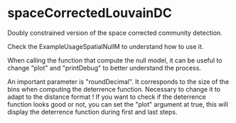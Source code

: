 # spaceCorrectedLouvainDC
Doubly constrained version of the space corrected community detection.

Check the ExampleUsageSpatialNullM to understand how to use it.

When calling the function that compute the null model, it can be useful to change "plot" and "printDebug" to better understand the process.

An important parameter is "roundDecimal". It corresponds to the size of the bins when computing the deterrence function. Necessary to change it to adapt to the distance format !
If you want to check if the deterrence function looks good or not, you can set the "plot" argument at true, this will display the deterrence function during first and last steps.
